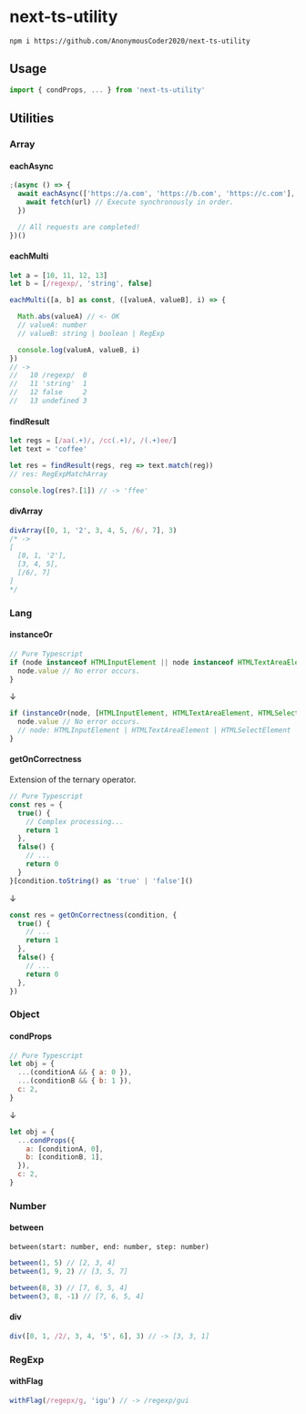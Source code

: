 # next-ts-utility

```
npm i https://github.com/AnonymousCoder2020/next-ts-utility
```

## Usage

```js
import { condProps, ... } from 'next-ts-utility'
```

## Utilities

### Array

#### eachAsync

```js
;(async () => {
  await eachAsync(['https://a.com', 'https://b.com', 'https://c.com'], async url => {
    await fetch(url) // Execute synchronously in order.
  })

  // All requests are completed!
})()
```

#### eachMulti

```js
let a = [10, 11, 12, 13]
let b = [/regexp/, 'string', false]

eachMulti([a, b] as const, ([valueA, valueB], i) => {

  Math.abs(valueA) // <- OK
  // valueA: number
  // valueB: string | boolean | RegExp

  console.log(valueA, valueB, i)
})
// ->
//   10 /regexp/  0
//   11 'string'  1
//   12 false     2
//   13 undefined 3
```

#### findResult

```js
let regs = [/aa(.+)/, /cc(.+)/, /(.+)ee/]
let text = 'coffee'

let res = findResult(regs, reg => text.match(reg))
// res: RegExpMatchArray

console.log(res?.[1]) // -> 'ffee'
```

#### divArray

```js
divArray([0, 1, '2', 3, 4, 5, /6/, 7], 3)
/* ->
[
  [0, 1, '2'],
  [3, 4, 5],
  [/6/, 7]
]
*/
```

### Lang

#### instanceOr

```js
// Pure Typescript
if (node instanceof HTMLInputElement || node instanceof HTMLTextAreaElement || node instanceof HTMLSelectElement) {
  node.value // No error occurs.
}
```

↓

```js
if (instanceOr(node, [HTMLInputElement, HTMLTextAreaElement, HTMLSelectElement])) {
  node.value // No error occurs.
  // node: HTMLInputElement | HTMLTextAreaElement | HTMLSelectElement
}
```

#### getOnCorrectness

Extension of the ternary operator.

```js
// Pure Typescript
const res = {
  true() {
    // Complex processing...
    return 1
  },
  false() {
    // ...
    return 0
  }
}[condition.toString() as 'true' | 'false']()
```

↓

```js
const res = getOnCorrectness(condition, {
  true() {
    // ...
    return 1
  },
  false() {
    // ...
    return 0
  },
})
```

### Object

#### condProps

```js
// Pure Typescript
let obj = {
  ...(conditionA && { a: 0 }),
  ...(conditionB && { b: 1 }),
  c: 2,
}
```

↓

```js
let obj = {
  ...condProps({
    a: [conditionA, 0],
    b: [conditionB, 1],
  }),
  c: 2,
}
```

### Number

#### between

`between(start: number, end: number, step: number)`

```js
between(1, 5) // [2, 3, 4]
between(1, 9, 2) // [3, 5, 7]

between(8, 3) // [7, 6, 5, 4]
between(3, 8, -1) // [7, 6, 5, 4]
```

#### div

```js
div([0, 1, /2/, 3, 4, '5', 6], 3) // -> [3, 3, 1]
```

### RegExp

#### withFlag

```js
withFlag(/regepx/g, 'igu') // -> /regexp/gui
```
